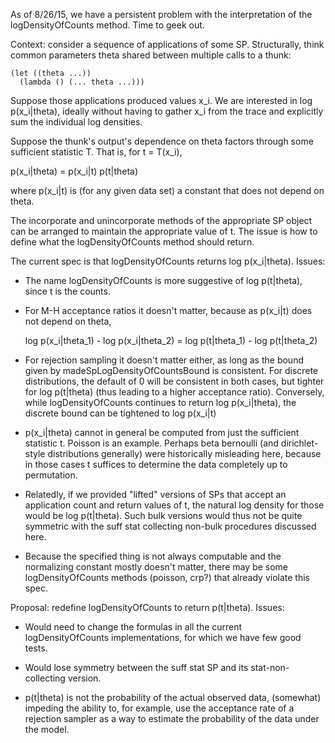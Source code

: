 As of 8/26/15, we have a persistent problem with the interpretation of
the logDensityOfCounts method.  Time to geek out.

Context: consider a sequence of applications of some SP.
Structurally, think common parameters theta shared between multiple
calls to a thunk:

```
(let ((theta ...))
  (lambda () (... theta ...)))
```

Suppose those applications produced values x_i.  We are interested in
log p(x_i|theta), ideally without having to gather x_i from the trace
and explicitly sum the individual log densities.

Suppose the thunk's output's dependence on theta factors through some
sufficient statistic T.  That is, for t = T(x_i),

  p(x_i|theta) = p(x_i|t) p(t|theta)

where p(x_i|t) is (for any given data set) a constant that does not
depend on theta.

The incorporate and unincorporate methods of the appropriate SP object
can be arranged to maintain the appropriate value of t.  The issue
is how to define what the logDensityOfCounts method should return.

The current spec is that logDensityOfCounts returns log p(x_i|theta).
Issues:

- The name logDensityOfCounts is more suggestive of log p(t|theta),
  since t is the counts.

- For M-H acceptance ratios it doesn't matter, because as p(x_i|t)
  does not depend on theta,

    log p(x_i|theta_1) - log p(x_i|theta_2)
    = log p(t|theta_1) - log p(t|theta_2)

- For rejection sampling it doesn't matter either, as long as the
  bound given by madeSpLogDensityOfCountsBound is consistent.  For
  discrete distributions, the default of 0 will be consistent in both
  cases, but tighter for log p(t|theta) (thus leading to a higher
  acceptance ratio).  Conversely, while logDensityOfCounts continues
  to return log p(x_i|theta), the discrete bound can be tightened to
  log p(x_i|t)

- p(x_i|theta) cannot in general be computed from just the sufficient
  statistic t.  Poisson is an example.  Perhaps beta bernoulli (and
  dirichlet-style distributions generally) were historically
  misleading here, because in those cases t suffices to determine the
  data completely up to permutation.

- Relatedly, if we provided "lifted" versions of SPs that accept an
  application count and return values of t, the natural log density
  for those would be log p(t|theta).  Such bulk versions would thus
  not be quite symmetric with the suff stat collecting non-bulk
  procedures discussed here.

- Because the specified thing is not always computable and the
  normalizing constant mostly doesn't matter, there may be some
  logDensityOfCounts methods (poisson, crp?) that already violate this
  spec.

Proposal: redefine logDensityOfCounts to return p(t|theta).  Issues:

- Would need to change the formulas in all the current
  logDensityOfCounts implementations, for which we have few good
  tests.

- Would lose symmetry between the suff stat SP and its
  stat-non-collecting version.

- p(t|theta) is not the probability of the actual observed data,
  (somewhat) impeding the ability to, for example, use the acceptance
  rate of a rejection sampler as a way to estimate the probability of
  the data under the model.
